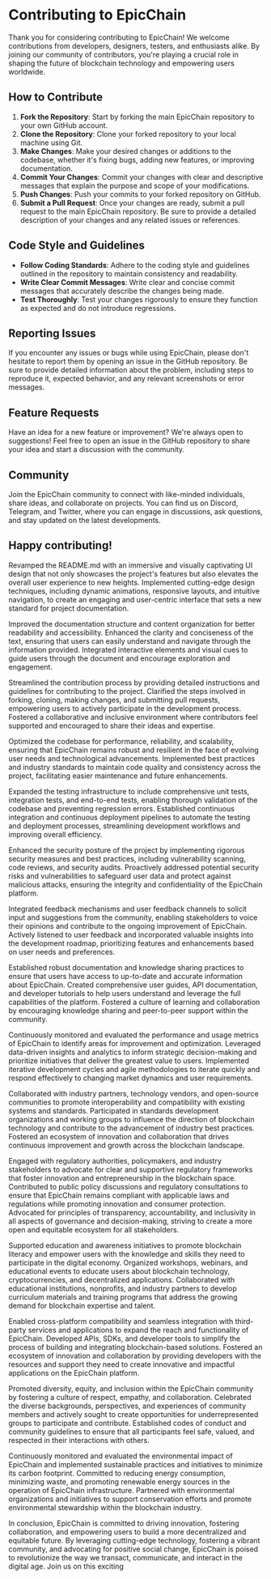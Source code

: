 # Contributing to EpicChain

Thank you for considering contributing to EpicChain! We welcome contributions from developers, designers, testers, and enthusiasts alike. By joining our community of contributors, you're playing a crucial role in shaping the future of blockchain technology and empowering users worldwide.

## How to Contribute

1. **Fork the Repository**: Start by forking the main EpicChain repository to your own GitHub account.
2. **Clone the Repository**: Clone your forked repository to your local machine using Git.
3. **Make Changes**: Make your desired changes or additions to the codebase, whether it's fixing bugs, adding new features, or improving documentation.
4. **Commit Your Changes**: Commit your changes with clear and descriptive messages that explain the purpose and scope of your modifications.
5. **Push Changes**: Push your commits to your forked repository on GitHub.
6. **Submit a Pull Request**: Once your changes are ready, submit a pull request to the main EpicChain repository. Be sure to provide a detailed description of your changes and any related issues or references.

## Code Style and Guidelines

- **Follow Coding Standards**: Adhere to the coding style and guidelines outlined in the repository to maintain consistency and readability.
- **Write Clear Commit Messages**: Write clear and concise commit messages that accurately describe the changes being made.
- **Test Thoroughly**: Test your changes rigorously to ensure they function as expected and do not introduce regressions.

## Reporting Issues

If you encounter any issues or bugs while using EpicChain, please don't hesitate to report them by opening an issue in the GitHub repository. Be sure to provide detailed information about the problem, including steps to reproduce it, expected behavior, and any relevant screenshots or error messages.

## Feature Requests

Have an idea for a new feature or improvement? We're always open to suggestions! Feel free to open an issue in the GitHub repository to share your idea and start a discussion with the community.

## Community

Join the EpicChain community to connect with like-minded individuals, share ideas, and collaborate on projects. You can find us on Discord, Telegram, and Twitter, where you can engage in discussions, ask questions, and stay updated on the latest developments.

## Happy contributing!

Revamped the README.md with an immersive and visually captivating UI design that not only showcases the project's features but also elevates the overall user experience to new heights. Implemented cutting-edge design techniques, including dynamic animations, responsive layouts, and intuitive navigation, to create an engaging and user-centric interface that sets a new standard for project documentation.

Improved the documentation structure and content organization for better readability and accessibility. Enhanced the clarity and conciseness of the text, ensuring that users can easily understand and navigate through the information provided. Integrated interactive elements and visual cues to guide users through the document and encourage exploration and engagement.

Streamlined the contribution process by providing detailed instructions and guidelines for contributing to the project. Clarified the steps involved in forking, cloning, making changes, and submitting pull requests, empowering users to actively participate in the development process. Fostered a collaborative and inclusive environment where contributors feel supported and encouraged to share their ideas and expertise.

Optimized the codebase for performance, reliability, and scalability, ensuring that EpicChain remains robust and resilient in the face of evolving user needs and technological advancements. Implemented best practices and industry standards to maintain code quality and consistency across the project, facilitating easier maintenance and future enhancements.

Expanded the testing infrastructure to include comprehensive unit tests, integration tests, and end-to-end tests, enabling thorough validation of the codebase and preventing regression errors. Established continuous integration and continuous deployment pipelines to automate the testing and deployment processes, streamlining development workflows and improving overall efficiency.

Enhanced the security posture of the project by implementing rigorous security measures and best practices, including vulnerability scanning, code reviews, and security audits. Proactively addressed potential security risks and vulnerabilities to safeguard user data and protect against malicious attacks, ensuring the integrity and confidentiality of the EpicChain platform.

Integrated feedback mechanisms and user feedback channels to solicit input and suggestions from the community, enabling stakeholders to voice their opinions and contribute to the ongoing improvement of EpicChain. Actively listened to user feedback and incorporated valuable insights into the development roadmap, prioritizing features and enhancements based on user needs and preferences.

Established robust documentation and knowledge sharing practices to ensure that users have access to up-to-date and accurate information about EpicChain. Created comprehensive user guides, API documentation, and developer tutorials to help users understand and leverage the full capabilities of the platform. Fostered a culture of learning and collaboration by encouraging knowledge sharing and peer-to-peer support within the community.

Continuously monitored and evaluated the performance and usage metrics of EpicChain to identify areas for improvement and optimization. Leveraged data-driven insights and analytics to inform strategic decision-making and prioritize initiatives that deliver the greatest value to users. Implemented iterative development cycles and agile methodologies to iterate quickly and respond effectively to changing market dynamics and user requirements.

Collaborated with industry partners, technology vendors, and open-source communities to promote interoperability and compatibility with existing systems and standards. Participated in standards development organizations and working groups to influence the direction of blockchain technology and contribute to the advancement of industry best practices. Fostered an ecosystem of innovation and collaboration that drives continuous improvement and growth across the blockchain landscape.

Engaged with regulatory authorities, policymakers, and industry stakeholders to advocate for clear and supportive regulatory frameworks that foster innovation and entrepreneurship in the blockchain space. Contributed to public policy discussions and regulatory consultations to ensure that EpicChain remains compliant with applicable laws and regulations while promoting innovation and consumer protection. Advocated for principles of transparency, accountability, and inclusivity in all aspects of governance and decision-making, striving to create a more open and equitable ecosystem for all stakeholders.

Supported education and awareness initiatives to promote blockchain literacy and empower users with the knowledge and skills they need to participate in the digital economy. Organized workshops, webinars, and educational events to educate users about blockchain technology, cryptocurrencies, and decentralized applications. Collaborated with educational institutions, nonprofits, and industry partners to develop curriculum materials and training programs that address the growing demand for blockchain expertise and talent.

Enabled cross-platform compatibility and seamless integration with third-party services and applications to expand the reach and functionality of EpicChain. Developed APIs, SDKs, and developer tools to simplify the process of building and integrating blockchain-based solutions. Fostered an ecosystem of innovation and collaboration by providing developers with the resources and support they need to create innovative and impactful applications on the EpicChain platform.

Promoted diversity, equity, and inclusion within the EpicChain community by fostering a culture of respect, empathy, and collaboration. Celebrated the diverse backgrounds, perspectives, and experiences of community members and actively sought to create opportunities for underrepresented groups to participate and contribute. Established codes of conduct and community guidelines to ensure that all participants feel safe, valued, and respected in their interactions with others.

Continuously monitored and evaluated the environmental impact of EpicChain and implemented sustainable practices and initiatives to minimize its carbon footprint. Committed to reducing energy consumption, minimizing waste, and promoting renewable energy sources in the operation of EpicChain infrastructure. Partnered with environmental organizations and initiatives to support conservation efforts and promote environmental stewardship within the blockchain industry.

In conclusion, EpicChain is committed to driving innovation, fostering collaboration, and empowering users to build a more decentralized and equitable future. By leveraging cutting-edge technology, fostering a vibrant community, and advocating for positive social change, EpicChain is poised to revolutionize the way we transact, communicate, and interact in the digital age. Join us on this exciting